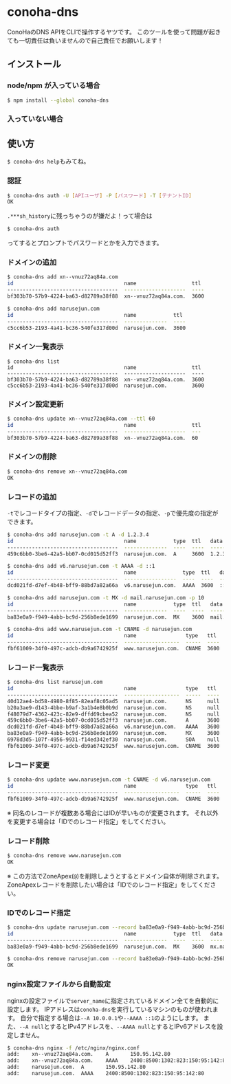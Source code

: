 # conoha-dns

ConoHaのDNS APIをCLIで操作するヤツです。
このツールを使って問題が起きても一切責任は負いませんので自己責任でお願いします！

## インストール

### node/npm が入っている場合

```sh
$ npm install --global conoha-dns
```

### 入っていない場合



## 使い方

`$ conoha-dns help`もみてね。

### 認証
```sh
$ conoha-dns auth -U [APIユーザ] -P [パスワード] -T [テナントID]
OK
```
`.***sh_history`に残っちゃうのが嫌だよ！って場合は
```sh
$ conoha-dns auth
```
ってするとプロンプトでパスワードとかを入力できます。


### ドメインの追加
```sh
$ conoha-dns add xn--vnuz72aq84a.com
id                                    name                  ttl 
------------------------------------  --------------------  ----
bf303b70-57b9-4224-ba63-d82789a38f88  xn--vnuz72aq84a.com.  3600

$ conoha-dns add narusejun.com
id                                    name            ttl 
------------------------------------  --------------  ----
c5cc6b53-2193-4a41-bc36-540fe317d00d  narusejun.com.  3600
```

### ドメイン一覧表示
```
$ conoha-dns list
id                                    name                  ttl 
------------------------------------  --------------------  ----
bf303b70-57b9-4224-ba63-d82789a38f88  xn--vnuz72aq84a.com.  3600
c5cc6b53-2193-4a41-bc36-540fe317d00d  narusejun.com.        3600
```

### ドメイン設定更新
```sh
$ conoha-dns update xn--vnuz72aq84a.com --ttl 60
id                                    name                  ttl
------------------------------------  --------------------  ---
bf303b70-57b9-4224-ba63-d82789a38f88  xn--vnuz72aq84a.com.  60 
```

### ドメインの削除
```sh
$ conoha-dns remove xn--vnuz72aq84a.com
OK
```

### レコードの追加
`-t`でレコードタイプの指定、`-d`でレコードデータの指定、`-p`で優先度の指定ができます。
```sh
$ conoha-dns add narusejun.com -t A -d 1.2.3.4
id                                    name            type  ttl   data     priority
------------------------------------  --------------  ----  ----  -------  --------
459c6bb0-3be6-42a5-bb07-0cd015d52ff3  narusejun.com.  A     3600  1.2.3.4  null    

$ conoha-dns add v6.narusejun.com -t AAAA -d ::1
id                                    name               type  ttl   data  priority
------------------------------------  -----------------  ----  ----  ----  --------
dcd021fd-d7ef-4b48-bff9-88bd7a82a66a  v6.narusejun.com.  AAAA  3600  ::1   null    

$ conoha-dns add narusejun.com -t MX -d mail.narusejun.com -p 10
id                                    name            type  ttl   data                 priority
------------------------------------  --------------  ----  ----  -------------------  --------
ba83e0a9-f949-4abb-bc9d-256b8ede1699  narusejun.com.  MX    3600  mail.narusejun.com.  10      

$ conoha-dns add www.narusejun.com -t CNAME -d narusejun.com
id                                    name                type   ttl   data            priority
------------------------------------  ------------------  -----  ----  --------------  --------
fbf61009-34f0-497c-adcb-db9a6742925f  www.narusejun.com.  CNAME  3600  narusejun.com.  null    
```

### レコード一覧表示
```sh
$ conoha-dns list narusejun.com
id                                    name                type   ttl   data                                                                     priority
------------------------------------  ------------------  -----  ----  -----------------------------------------------------------------------  --------
40d12ae4-bd58-4980-8f85-82eaf8c05ad5  narusejun.com.      NS     null  ns-a3.conoha.io.                                                         null    
b20a3ae9-d143-4bbe-b9af-3a1b4e8b0b9d  narusejun.com.      NS     null  ns-a1.conoha.io.                                                         null    
f48079d7-4362-423c-82e9-dffd69cbea52  narusejun.com.      NS     null  ns-a2.conoha.io.                                                         null    
459c6bb0-3be6-42a5-bb07-0cd015d52ff3  narusejun.com.      A      3600  1.2.3.4                                                                  null    
dcd021fd-d7ef-4b48-bff9-88bd7a82a66a  v6.narusejun.com.   AAAA   3600  ::1                                                                      null    
ba83e0a9-f949-4abb-bc9d-256b8ede1699  narusejun.com.      MX     3600  mail.narusejun.com.                                                      10      
6978d3d5-107f-4956-9931-f14ed342ef30  narusejun.com.      SOA    null  ns-a1.conoha.io. postmaster.example.org. 1482410499 3600 600 86400 3600  null    
fbf61009-34f0-497c-adcb-db9a6742925f  www.narusejun.com.  CNAME  3600  narusejun.com.                                                           null    
```

### レコード変更
```sh
$ conoha-dns update www.narusejun.com -t CNAME -d v6.narusejun.com
id                                    name                type   ttl   data               priority
------------------------------------  ------------------  -----  ----  -----------------  --------
fbf61009-34f0-497c-adcb-db9a6742925f  www.narusejun.com.  CNAME  3600  v6.narusejun.com.  null    
```
※ 同名のレコードが複数ある場合にはIDが早いものが変更されます。
それ以外を変更する場合は「IDでのレコード指定」をしてください。

### レコード削除
```sh
$ conoha-dns remove www.narusejun.com
OK
```
※ この方法でZoneApex(`@`)を削除しようとするとドメイン自体が削除されます。
ZoneApexレコードを削除したい場合は「IDでのレコード指定」をしてください。

### IDでのレコード指定
```sh
$ conoha-dns update narusejun.com --record ba83e0a9-f949-4abb-bc9d-256b8ede1699 -t MX -d mx.narusejun.com -p 114
id                                    name            type  ttl   data               priority
------------------------------------  --------------  ----  ----  -----------------  --------
ba83e0a9-f949-4abb-bc9d-256b8ede1699  narusejun.com.  MX    3600  mx.narusejun.com.  114  

$ conoha-dns remove narusejun.com --record ba83e0a9-f949-4abb-bc9d-256b8ede1699
OK
```

### nginx設定ファイルから自動設定

nginxの設定ファイルで`server_name`に指定されているドメイン全てを自動的に設定します。
IPアドレスは`conoha-dns`を実行しているマシンのものが使われます。
自分で指定する場合は`--A 10.0.0.1`や`--AAAA ::1`のようにします。
また、`--A null`とするとIPv4アドレスを、`--AAAA null`とするとIPv6アドレスを設定しません。

```sh
$ conoha-dns nginx -f /etc/nginx/nginx.conf
add:    xn--vnuz72aq84a.com.    A       150.95.142.80
add:    xn--vnuz72aq84a.com.    AAAA    2400:8500:1302:823:150:95:142:80
add:    narusejun.com.  A       150.95.142.80
add:    narusejun.com.  AAAA    2400:8500:1302:823:150:95:142:80
```
